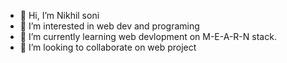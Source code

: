 - 👋 Hi, I’m Nikhil soni
- 👀 I’m interested in web dev and programing
- 🌱 I’m currently learning web devlopment on M-E-A-R-N stack.
- 💞️ I’m looking to collaborate on  web project


<!---
salvador001/salvador001 is a ✨ special ✨ repository because its `README.md` (this file) appears on your GitHub profile.
You can click the Preview link to take a look at your changes.
--->
